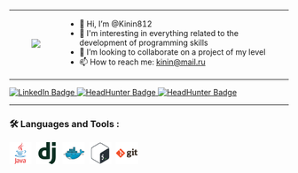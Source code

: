 <table width="100%">
		<tr>
			<td width="200">
        <div id="header" align="center">
          <img src="https://media.giphy.com/media/M9gbBd9nbDrOTu1Mqx/giphy.gif" width="200"/>
        </div>
      </td>
			<td width="900">
      	<ul>
					<li>👋 Hi, I’m @Kinin812</li>
					<li>👀 I'm interesting in everything related to the development of programming skills</li>
          <li>💞️ I’m looking to collaborate on a project of my level</li>
          <li>📫 How to reach me: <a href="mailto:kinin@mail.ru">kinin@mail.ru</a></li>
				</ul>
			</td>
		</tr>
</table>



<div id="badges">
  <a href="https://www.linkedin.com/in/kirill-kalmykov/" target="_blank">
    <img src="https://img.shields.io/badge/LinkedIn-blue?style=for-the-badge&logo=linkedin&logoColor=white" alt="LinkedIn Badge"/>
  </a>
	<a href="https://spb.hh.ru/applicant/resumes/view?resume=c2a3162bff086efe820039ed1f4c4875576263" target="_blank">
    		<img src="https://img.shields.io/static/v1?label=HeadHunter&message=.RU&color=critical&style=for-the-badge" alt="HeadHunter Badge"/>
  	</a>
	<a href="https://career.habr.com/kkalmykov" target="_blank">
    		<img src="https://img.shields.io/static/v1?label=HUBR&message=Career&color=lightgrey&style=for-the-badge" alt="HeadHunter Badge"/>
  	</a>
</div>

---

### :hammer_and_wrench: Languages and Tools :

<div>
  <img src="https://github.com/devicons/devicon/blob/master/icons/java/java-original-wordmark.svg" title="Java" alt="Java" width="40" height="40"/>&nbsp;
  <img src="https://github.com/devicons/devicon/blob/master/icons/django/django-plain.svg" title="Django" alt="Django" width="40" height="40"/>&nbsp;
  <img src="https://github.com/devicons/devicon/blob/master/icons/docker/docker-original.svg" title="Docker" alt="Docker" width="40" height="40"/>&nbsp;
  <img src="https://github.com/devicons/devicon/blob/master/icons/bash/bash-original.svg" title="Bash" alt="Bash" width="40" height="40"/>&nbsp;
  <img src="https://github.com/devicons/devicon/blob/master/icons/git/git-original-wordmark.svg" title="Git" **alt="Git" width="40" height="40"/>
</div>

<!---
Kinin812/Kinin812 is a ✨ special ✨ repository because its `README.md` (this file) appears on your GitHub profile.
You can click the Preview link to take a look at your changes.
--->
